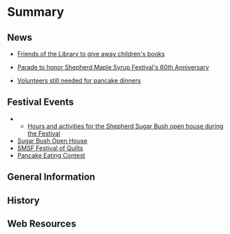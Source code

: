 # Summary

## News

* [Friends of the Library to give away children's books](_posts/2018-01-28-friends-of-the-library-to-give-away-childrens-books-during-festival.md)
* [Parade to honor Shepherd Maple Syrup Festival's 60th Anniversary](_posts/2018-02-03-parade-to-honor-shepherd-maple-syrup-festivals-60th-anniversary.md)

* [Volunteers still needed for pancake dinners](_posts/2018-04-22-volunteers-still-needed-for-pancake-dinners.md)

## Festival Events

* * [Hours and activities for the Shepherd Sugar Bush open house during the Festival](_posts/2018-02-27-hours-and-activities-for-the-shepherd-sugar-bush-open-house-during-the-maple-syrup-festival.md)
* [Sugar Bush Open House](_posts/2017-12-29-sugar-bush-open-house.md)
* [SMSF Festival of Quilts](_posts/2017-12-29-smsf-festival-of-quilts-to-be-held-apriil-28-during-the-2018-shepherd-maple-syrup-festival.md)
* [Pancake Eating Contest](_posts/2018-01-12-pancake-eating-contest.md)


## General Information


## History
[](_posts/2017-12-29-shepherd-and-maple-syrup-was-it-destiny.md)

## Web Resources



